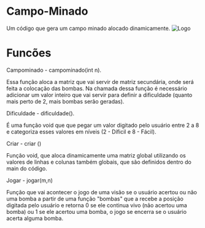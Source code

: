 # Campo-Minado
Um código que gera um campo minado alocado dinamicamente.
![Logo](https://user-images.githubusercontent.com/50359547/69586461-6a046880-0fc1-11ea-89aa-247a28c0f629.png)


# Funcões
Campominado - campominado(int n).

Essa função aloca a matriz que vai servir de matriz secundária, onde será feita a colocação das bombas. Na chamada dessa função é necessário adicionar um valor inteiro que vai servir para definir a dificuldade (quanto mais perto de 2, mais bombas serão geradas).

Dificuldade - dificuldade().

É uma função void que que pegar um valor digitado pelo usuário entre 2 a 8 e categoriza esses valores em níveis (2 - Díficil e 8 - Fácil).

Criar - criar ()

Função void, que aloca dinamicamente uma matriz global utilizando os valores de linhas e colunas também globais, que são definidos dentro do main do código.

Jogar - jogar(m,n)

Função que vai acontecer o jogo de uma visão se o usuário acertou ou não uma bomba a partir de uma função "bombas" que a recebe a posição digitada pelo usuário e retorna 0 se ele continua vivo (não acertou uma bomba) ou 1 se ele acertou uma bomba, o jogo se encerra se o usuário acerta alguma bomba.
